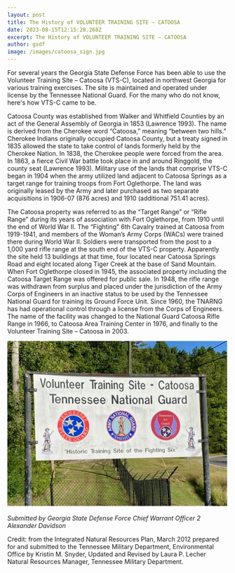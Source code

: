 ```yaml
---
layout: post
title: The History of VOLUNTEER TRAINING SITE – CATOOSA
date: 2023-08-15T12:15:28.268Z
excerpt: The History of VOLUNTEER TRAINING SITE – CATOOSA
author: gsdf
image: /images/catoosa_sign.jpg
---
```

For several years the Georgia State Defense Force has been able to use the Volunteer Training Site – Catoosa (VTS-C), located in northwest Georgia for various training exercises. The site is maintained and operated under license by the Tennessee National Guard. For the many who do not know, here's how VTS-C came to be.

Catoosa County was established from Walker and Whitfield Counties by an act of the General Assembly of Georgia in 1853 (Lawrence 1993). The name is derived from the Cherokee word “Catoosa,” meaning “between two hills.” Cherokee Indians originally occupied Catoosa County, but a treaty signed in 1835 allowed the state to take control of lands formerly held by the Cherokee Nation. In 1838, the Cherokee people were forced from the area. In 1863, a fierce Civil War battle took place in and around Ringgold, the county seat (Lawrence 1993).
Military use of the lands that comprise VTS-C began in 1904 when the army utilized land adjacent to Catoosa Springs as a target range for training troops from Fort Oglethorpe. The land was originally leased by the Army and later purchased as two separate acquisitions in 1906-07 (876 acres) and 1910 (additional 751.41 acres).

The Catoosa property was referred to as the “Target Range” or “Rifle Range” during its years of association with Fort Oglethorpe, from 1910 until the end of World War II. The “Fighting” 6th Cavalry trained at Catoosa from 1919-1941, and members of the Woman’s Army Corps (WACs) were trained there during World War II. Soldiers were transported from the post to a 1,000 yard rifle range at the south end of the VTS-C property. Apparently the site held 13 buildings at that time, four located near Catoosa Springs Road and eight located along Tiger Creek at the base of Sand Mountain. 
When Fort Oglethorpe closed in 1945, the associated property including the Catoosa Target Range was offered for public sale. In 1948, the rifle range was withdrawn from surplus and placed under the jurisdiction of the Army Corps of Engineers in an inactive status to be used by the Tennessee National Guard for training its Ground Force Unit. Since 1960, the TNARNG has had operational control through a license from the Corps of Engineers. The name of the facility was changed to the National Guard Catoosa Rifle Range in 1966, to Catoosa Area Training Center in 1976, and finally to the Volunteer Training Site – Catoosa in 2003. 

![](/images/catoosa.jpg)

*Submitted by Georgia State Defense Force Chief Warrant Officer 2 Alexander Davidson*

Credit: from the Integrated Natural Resources Plan, March 2012 prepared for and submitted to the Tennessee Military Department, Environmental Office by Kristin M. Snyder, Updated and Revised by Laura P. Lecher Natural Resources Manager, Tennessee Military Department.